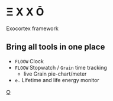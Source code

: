# Ξ X X Ō
Exocortex framework

## Bring all tools in one place
  * `FLOOW` Clock
  * `FLOOW` Stopwatch / `Grain` time tracking
    - live Grain pie-chart/meter
  * `e.` Lifetime and life energy monitor
  
 [Ѻ](http://noizhardware.com "noizHARDWARE")
  